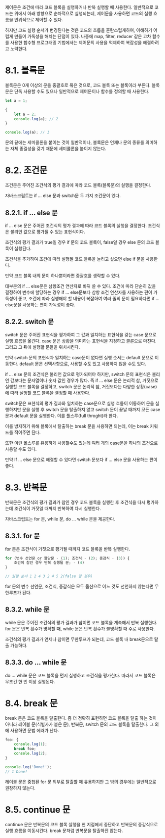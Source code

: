 제어문은 조건에 따라 코드 블록을 실행하거나 반복 실행할 때 사용한다. 일반적으로 코드는 위에서 아래 방향으로 순차적으로 실행되는데, 제어문을 사용하면 코드의 실행 흐름을 인위적으로 제어할 수 있다.

하지만 코드 실행 순서가 변경된다는 것은 코드의 흐름을 혼란스럽게하여, 이해하기 어렵게 만들어 가독성을 해치는 단점이 있다. 나중에 map, filter, reducer 같은 고차 함수를 사용한 함수형 프로그래밍 기법에서는 제어문의 사용을 억제하여 복잡성을 해결하려고 노력한다.

# 8.1. 블록문

블록문은 0개 이상의 문을 중괄호로 묶은 것으로, 코드 블록 또는 블록이라 부른다. 블록문은 단독 사용할 수도 있으나 일반적으로 제어문이나 함수를 정의할 때 사용한다.

```jsx
let a = 1;

{
	let a = 2;
	console.log(a); // 2
}

console.log(a); // 1
```

문의 끝에는 세미콜론을 붙이는 것이 일반적이나, 블록문은 언제나 문의 종류를 의미하는 자체 종결성을 갖기 때문에 세미콜론을 붙이지 않는다.

# 8.2. 조건문

조건문은 주어진 조건식의 평가 결과에 따라 코드 블록(블록문)의 실행을 결정한다.

자바스크립트는 if … else 문과 switch문 두 가지 조건문이 있다.

## 8.2.1. if … else 문

if … else 문은 주어진 조건식의 평가 결과에 따라 코드 블록의 실행을 결정한다. 조건식은 불리언 값으로 평가될 수 있는 표현식이다.

조건식의 평가 결과가 true일 경우 if 문의 코드 블록이, false일 경우 else 문의 코드 블록이 실행된다.

조건식을 추가하여 조건에 따라 실행될 코드 블록을 늘리고 싶으면 else if 문을 사용한다.

만약 코드 블록 내의 문이 하나뿐이라면 중괄호를 생략할 수 있다.

대부분의 if … else문은 삼항조건 연산자로 바꿔 쓸 수 있다. 조건에 따라 단순히 값을 결정하여 변수에 할당하는 경우 if … else문보다 삼항 조건 연산자를 사용하는 편이 가독성이 좋고, 조건에 따라 실행해야 할 내용이 복잡하여 여러 줄의 문이 필요하다면 if … else문을 사용하는 편이 가독성이 좋다.

## 8.2.2. switch 문

switch 문은 주어진 표현식을 평가하여 그 값과 일치하는 표현식을 갖는 case 문으로 실행 흐름을 옮긴다. case 문은 상황을 의미하는 표현식을 지정하고 콜론으로 마친다. 그리고 그 뒤에 실행할 문들을 위치시킨다.

만약 switch 문의 포현식과 일치하는 case문이 없다면 실행 순서는 default 문으로 이동한다. default 문은 선택사항으로, 사용할 수도 있고 사용하지 않을 수도 있다.

if … else 문의 조건식은 불리언 값으로 평가되어야 하지만, switch 문의 표현식은 불리언 값보다는 문자열이나 숫자 값인 경우가 많다. 즉 if … else 문은 논리적 참, 거짓으로 실행할 코드 블록을 결정하고, switch 문은 논리적 참, 거짓보다는 다양한 상황(case)에 따라 실행할 코드 블록을 결정할 때 사용한다.

switch문은 표현식의 평가 결과와 일치하는 case문으로 실행 흐름이 이동하여 문을 실행하지만 문을 실행 후 switch 문을 탈출하지 않고 switch 문이 끝날 때까지 모든 case 문과 default 문을 실행한다. 이를 풀스루(full throght)라 한다.

이를 방지하기 위해 블록에서 탈출하는 break 문을 사용하면 되는데, 이는 break 키워드를 적어주면 된다.

또한 이런 폴스루를 유용하게 사용할수도 있는데 여러 개의 case문을 하나의 조건으로 사용할 수도 있다.

만약 If … else 문으로 해결할 수 있다면 switch 문보다 if … else 문을 사용하는 편이 좋다.

# 8.3. 반복문

반복문은 조건식의 평가 결과가 참인 경우 코드 블록을 실행한 후 조건식을 다시 평가하는데 조건식이 거짓일 때까지 반복하여 다시 실행한다.

자바스크립트는 for 문, while 문, do … while 문을 제공한다.

## 8.3.1. for 문

for 문은 조건식이 거짓으로 평가될 때까지 코드 블록을 반복 실행한다.

```jsx
for (변수 선언문 or 할당문 - (1); 조건식 - (2); 증감식 - (3)) {
	조건이 참인 경우 반복 실행될 문; - (4)
}

// 실행 순서 1 2 4 3 2 4 5 2(false 일 경우)
```

for 문의 변수 선언문, 조건식, 증감식은 모두 옵션으로 어느 것도 선언하지 않는다면 무한루프가 된다.

## 8.3.2. while 문

while 문은 주어진 조건식의 평가 결과가 참이면 코드 블록을 계속해서 반복 실행한다. for 문은 반복 횟수가 명확할 때, while 문은 반복 횟수가 불명확할 때 주로 사용한다.

조건식의 평가 결과가 언제나 참이면 무한루프가 되는데, 코드 블록 내 break문으로 탈출 가능하다.

## 8.3.3. do … while 문

do … while 문은 코드 블록을 먼저 실행하고 조건식을 평가한다. 따라서 코드 블록은 무조건 한 번 이상 실행된다.

# 8.4. break 문

break 문은 코드 블록을 탈출한다. 좀 더 정확히 표현하면 코드 블록을 탈출 하는 것이 아니라 레이블 문(식별자가 붙은 문), 반복문, switch 문의 코드 블록을 탈출한다. 그 외에 사용하면 문법 에러가 난다.

```jsx
foo: {
	console.log(1);
	break foo;
	console.log(2);
}

console.log('Done!');
// 1 Done!
```

레이블 문은 중첩된 for 문 외부로 탈출할 때 유용하지만 그 밖의 경우에는 일반적으로 권장하지 않는다.

# 8.5. continue 문

continue 문은 반복문의 코드 블록 실행을 현 지점에서 중단하고 반복문의 증감식으로 실행 흐름을 이동시킨다. break 문처럼 반복문을 탈출하진 않는다.